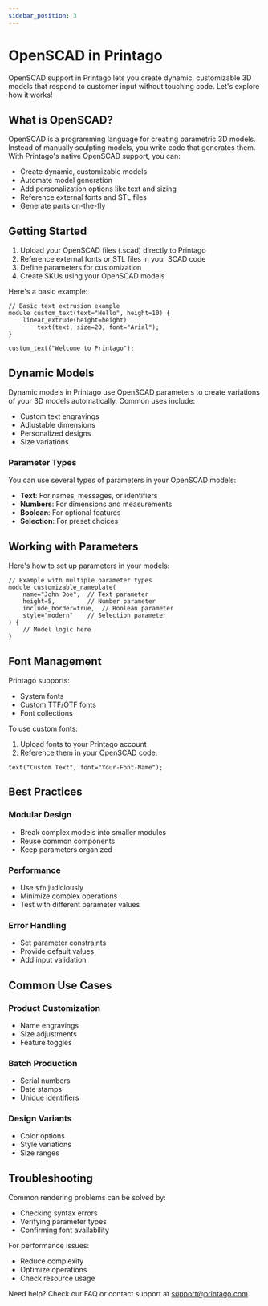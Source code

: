 ```yaml
---
sidebar_position: 3
---
```

# OpenSCAD in Printago

OpenSCAD support in Printago lets you create dynamic, customizable 3D models that respond to customer input without touching code. Let's explore how it works!

## What is OpenSCAD?

OpenSCAD is a programming language for creating parametric 3D models. Instead of manually sculpting models, you write code that generates them. With Printago's native OpenSCAD support, you can:

- Create dynamic, customizable models
- Automate model generation
- Add personalization options like text and sizing
- Reference external fonts and STL files
- Generate parts on-the-fly

## Getting Started

1. Upload your OpenSCAD files (.scad) directly to Printago
2. Reference external fonts or STL files in your SCAD code
3. Define parameters for customization
4. Create SKUs using your OpenSCAD models

Here's a basic example:

```openscad
// Basic text extrusion example
module custom_text(text="Hello", height=10) {
    linear_extrude(height=height)
        text(text, size=20, font="Arial");
}

custom_text("Welcome to Printago");
```

## Dynamic Models

Dynamic models in Printago use OpenSCAD parameters to create variations of your 3D models automatically. Common uses include:

- Custom text engravings
- Adjustable dimensions
- Personalized designs
- Size variations

### Parameter Types

You can use several types of parameters in your OpenSCAD models:

- **Text**: For names, messages, or identifiers
- **Numbers**: For dimensions and measurements
- **Boolean**: For optional features
- **Selection**: For preset choices

## Working with Parameters

Here's how to set up parameters in your models:

```openscad
// Example with multiple parameter types
module customizable_nameplate(
    name="John Doe",  // Text parameter
    height=5,         // Number parameter
    include_border=true,  // Boolean parameter
    style="modern"    // Selection parameter
) {
    // Model logic here
}
```

## Font Management

Printago supports:
- System fonts
- Custom TTF/OTF fonts
- Font collections

To use custom fonts:

1. Upload fonts to your Printago account
2. Reference them in your OpenSCAD code:
```openscad
text("Custom Text", font="Your-Font-Name");
```

## Best Practices

### Modular Design
- Break complex models into smaller modules
- Reuse common components
- Keep parameters organized

### Performance
- Use `$fn` judiciously
- Minimize complex operations
- Test with different parameter values

### Error Handling
- Set parameter constraints
- Provide default values
- Add input validation

## Common Use Cases

### Product Customization
- Name engravings
- Size adjustments
- Feature toggles

### Batch Production
- Serial numbers
- Date stamps
- Unique identifiers

### Design Variants
- Color options
- Style variations
- Size ranges

## Troubleshooting

Common rendering problems can be solved by:
- Checking syntax errors
- Verifying parameter types
- Confirming font availability

For performance issues:
- Reduce complexity
- Optimize operations
- Check resource usage

Need help? Check our FAQ or contact support at support@printago.com.
